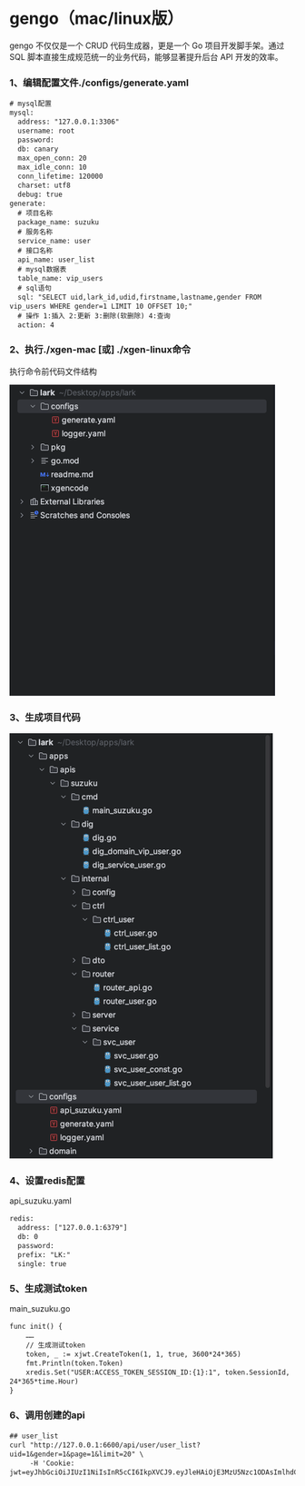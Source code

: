 # gengo（mac/linux版）
gengo 不仅仅是一个 CRUD 代码生成器，更是一个 Go 项目开发脚手架。通过 SQL 脚本直接生成规范统一的业务代码，能够显著提升后台 API 开发的效率。

### 1、编辑配置文件./configs/generate.yaml
```
# mysql配置
mysql:
  address: "127.0.0.1:3306"
  username: root
  password:
  db: canary
  max_open_conn: 20
  max_idle_conn: 10
  conn_lifetime: 120000
  charset: utf8
  debug: true
generate:
  # 项目名称
  package_name: suzuku
  # 服务名称
  service_name: user
  # 接口名称
  api_name: user_list
  # mysql数据表
  table_name: vip_users
  # sql语句
  sql: "SELECT uid,lark_id,udid,firstname,lastname,gender FROM vip_users WHERE gender=1 LIMIT 10 OFFSET 10;"
  # 操作 1:插入 2:更新 3:删除(软删除) 4:查询
  action: 4
```

### 2、执行./xgen-mac [或] ./xgen-linux命令
执行命令前代码文件结构

![Snip20240105_3.png](lark%2Fassets%2Fimages%2FSnip20240105_3.png)

### 3、生成项目代码

![Snip20240105_4.png](lark%2Fassets%2Fimages%2FSnip20240105_4.png)

### 4、设置redis配置
api_suzuku.yaml
```
redis:
  address: ["127.0.0.1:6379"]
  db: 0
  password:
  prefix: "LK:"
  single: true
```

### 5、生成测试token
main_suzuku.go
```
func init() {
	……
	// 生成测试token
	token, _ := xjwt.CreateToken(1, 1, true, 3600*24*365)
	fmt.Println(token.Token)
	xredis.Set("USER:ACCESS_TOKEN_SESSION_ID:{1}:1", token.SessionId, 24*365*time.Hour)
}

```

### 6、调用创建的api
```
## user_list
curl "http://127.0.0.1:6600/api/user/user_list?uid=1&gender=1&page=1&limit=20" \
     -H 'Cookie: jwt=eyJhbGciOiJIUzI1NiIsInR5cCI6IkpXVCJ9.eyJleHAiOjE3MzU5Nzc1ODAsImlhdCI6MTcwNDQ0MTU4MCwiaXNzIjoibGFyay5jb20iLCJwbGF0Zm9ybSI6MSwic2Vzc2lvbl9pZCI6IjQ1Nzg2MGQ5MjljNjg5MzdmYjJmNWVmYjA5ZWIyNjAwIiwidWlkIjoiMSJ9.RExxbaus2wJF_mdYCBUbbrCSeNUH4VopsoTNB4ATXFw'
```
